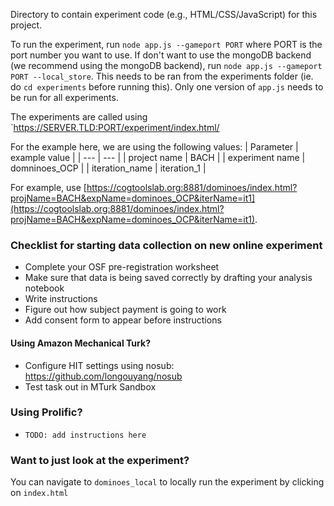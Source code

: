 Directory to contain experiment code (e.g., HTML/CSS/JavaScript) for this project.

To run the experiment, run `node app.js --gameport PORT` where PORT is the port number you want to use. If don't want to use the mongoDB backend (we recommend using the mongoDB backend), run `node app.js --gameport PORT --local_store`. 
This needs to be ran from the experiments folder (ie. do `cd experiments` before running this).
Only one version of `app.js` needs to be run for all experiments.

The experiments are called using `https://SERVER.TLD:PORT/experiment/index.html/

For the example here, we are using the following values:
| Parameter | example value |
| --- | --- |
| project name | BACH |
| experiment name | domninoes_OCP |
| iteration_name | iteration_1 |

For example, use [https://cogtoolslab.org:8881/dominoes/index.html?projName=BACH&expName=dominoes_OCP&iterName=it1](https://cogtoolslab.org:8881/dominoes/index.html?projName=BACH&expName=dominoes_OCP&iterName=it1).

### Checklist for starting data collection on new online experiment
- Complete your OSF pre-registration worksheet
- Make sure that data is being saved correctly by drafting your analysis notebook
- Write instructions
- Figure out how subject payment is going to work
- Add consent form to appear before instructions

#### Using Amazon Mechanical Turk?
- Configure HIT settings using nosub: https://github.com/longouyang/nosub
- Test task out in MTurk Sandbox

### Using Prolific? 
- `TODO: add instructions here`

### Want to just look at the experiment? 
You can navigate to `dominoes_local` to locally run the experiment by clicking on `index.html`
